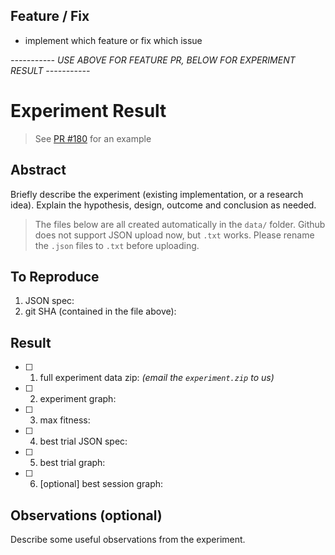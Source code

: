 ## Feature / Fix
- implement which feature or fix which issue


*----------- USE ABOVE FOR FEATURE PR, BELOW FOR EXPERIMENT RESULT -----------*

# Experiment Result

>See [PR #180](https://github.com/kengz/SLM-Lab/pull/180) for an example

## Abstract
Briefly describe the experiment (existing implementation, or a research idea). Explain the hypothesis, design, outcome and conclusion as needed.

>The files below are all created automatically in the `data/` folder.
> Github does not support JSON upload now, but `.txt` works. Please rename the `.json` files to `.txt` before uploading.

## To Reproduce
1. JSON spec:
2. git SHA (contained in the file above):

## Result

- [ ] 1. full experiment data zip: *(email the `experiment.zip` to us)*
- [ ] 2. experiment graph:
- [ ] 3. max fitness:
- [ ] 4. best trial JSON spec:
- [ ] 5. best trial graph:
- [ ] 6. [optional] best session graph:

## Observations (optional)

Describe some useful observations from the experiment.
